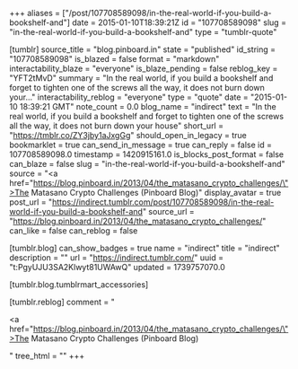 +++
aliases = ["/post/107708589098/in-the-real-world-if-you-build-a-bookshelf-and"]
date = 2015-01-10T18:39:21Z
id = "107708589098"
slug = "in-the-real-world-if-you-build-a-bookshelf-and"
type = "tumblr-quote"

[tumblr]
source_title = "blog.pinboard.in"
state = "published"
id_string = "107708589098"
is_blazed = false
format = "markdown"
interactability_blaze = "everyone"
is_blaze_pending = false
reblog_key = "YFT2tMvD"
summary = "In the real world, if you build a bookshelf and forget to tighten one of the screws all the way, it does not burn down your..."
interactability_reblog = "everyone"
type = "quote"
date = "2015-01-10 18:39:21 GMT"
note_count = 0.0
blog_name = "indirect"
text = "In the real world, if you build a bookshelf and forget to tighten one of the screws all the way, it does not burn down your house"
short_url = "https://tmblr.co/ZY3jby1aJxgGg"
should_open_in_legacy = true
bookmarklet = true
can_send_in_message = true
can_reply = false
id = 107708589098.0
timestamp = 1420915161.0
is_blocks_post_format = false
can_blaze = false
slug = "in-the-real-world-if-you-build-a-bookshelf-and"
source = "<a href=\"https://blog.pinboard.in/2013/04/the_matasano_crypto_challenges/\">The Matasano Crypto Challenges (Pinboard Blog)</a>"
display_avatar = true
post_url = "https://indirect.tumblr.com/post/107708589098/in-the-real-world-if-you-build-a-bookshelf-and"
source_url = "https://blog.pinboard.in/2013/04/the_matasano_crypto_challenges/"
can_like = false
can_reblog = false

[tumblr.blog]
can_show_badges = true
name = "indirect"
title = "indirect"
description = ""
url = "https://indirect.tumblr.com/"
uuid = "t:PgyUJU3SA2Klwyt81UWAwQ"
updated = 1739757070.0

[tumblr.blog.tumblrmart_accessories]

[tumblr.reblog]
comment = "<p><a href=\"https://blog.pinboard.in/2013/04/the_matasano_crypto_challenges/\">The Matasano Crypto Challenges (Pinboard Blog)</a></p>"
tree_html = ""
+++
